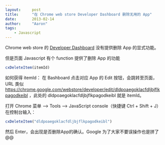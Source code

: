 ```yaml
---
layout:     post
title:      "在 Chrome web store Developer Dashboard 删除无用的 App"
date:       2013-02-14
author:     "Aaron"
tags:
    - Javascript
---
```


Chrome web store 的 [Developer Dashboard](https://chrome.google.com/webstore/developer/dashboard) 没有提供删除 App 的显式功能。  

但是页面 Javascript 有个 function 提供了删除 App 的功能

```javascript
cxDeleteItem(itemId)
```

如何获得 itemId：
在 Bashboard 点击对应 App 的 Edit 按钮，会跳转至页面，URL 类似 https://chrome.google.com/webstore/developer/edit/dldpoaegoklacfdljbjflkpagodkeibl ，此处的 dldpoaegoklacfdljbjflkpagodkeibl 就是 itemId。

打开 Chrome 菜单 –> Tools –> JavaScript console（快捷键 Ctrl + Shift + J）  
在控制台输入：

```javascript
cxDeleteItem("dldpoaegoklacfdljbjflkpagodkeibl")
```

然后 Enter，会出现是否删除App的确认。Google 为了大家不要误操作也是拼了 @@